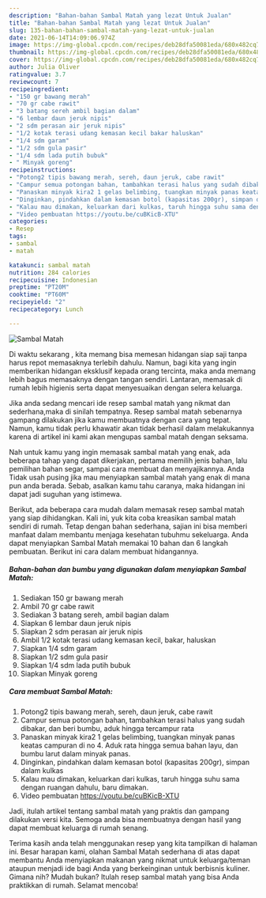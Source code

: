 ```yaml
---
description: "Bahan-bahan Sambal Matah yang lezat Untuk Jualan"
title: "Bahan-bahan Sambal Matah yang lezat Untuk Jualan"
slug: 135-bahan-bahan-sambal-matah-yang-lezat-untuk-jualan
date: 2021-06-14T14:09:06.974Z
image: https://img-global.cpcdn.com/recipes/deb28dfa50081eda/680x482cq70/sambal-matah-foto-resep-utama.jpg
thumbnail: https://img-global.cpcdn.com/recipes/deb28dfa50081eda/680x482cq70/sambal-matah-foto-resep-utama.jpg
cover: https://img-global.cpcdn.com/recipes/deb28dfa50081eda/680x482cq70/sambal-matah-foto-resep-utama.jpg
author: Julia Oliver
ratingvalue: 3.7
reviewcount: 7
recipeingredient:
- "150 gr bawang merah"
- "70 gr cabe rawit"
- "3 batang sereh ambil bagian dalam"
- "6 lembar daun jeruk nipis"
- "2 sdm perasan air jeruk nipis"
- "1/2 kotak terasi udang kemasan kecil bakar haluskan"
- "1/4 sdm garam"
- "1/2 sdm gula pasir"
- "1/4 sdm lada putih bubuk"
- " Minyak goreng"
recipeinstructions:
- "Potong2 tipis bawang merah, sereh, daun jeruk, cabe rawit"
- "Campur semua potongan bahan, tambahkan terasi halus yang sudah dibakar, dan beri bumbu, aduk hingga tercampur rata"
- "Panaskan minyak kira2 1 gelas belimbing, tuangkan minyak panas keatas campuran di no 4. Aduk rata hingga semua bahan layu, dan bumbu larut dalam minyak panas."
- "Dinginkan, pindahkan dalam kemasan botol (kapasitas 200gr), simpan dalam kulkas"
- "Kalau mau dimakan, keluarkan dari kulkas, taruh hingga suhu sama dengan ruangan dahulu, baru dimakan."
- "Video pembuatan https://youtu.be/cuBKicB-XTU"
categories:
- Resep
tags:
- sambal
- matah

katakunci: sambal matah 
nutrition: 284 calories
recipecuisine: Indonesian
preptime: "PT20M"
cooktime: "PT60M"
recipeyield: "2"
recipecategory: Lunch

---
```



![Sambal Matah](https://img-global.cpcdn.com/recipes/deb28dfa50081eda/680x482cq70/sambal-matah-foto-resep-utama.jpg)

Di waktu  sekarang , kita memang bisa memesan hidangan siap saji tanpa harus repot memasaknya terlebih dahulu. Namun, bagi kita yang ingin memberikan hidangan eksklusif kepada orang tercinta, maka anda memang lebih bagus memasaknya dengan tangan sendiri. Lantaran, memasak di rumah lebih higienis serta dapat menyesuaikan dengan selera keluarga.

Jika anda sedang mencari ide resep sambal matah yang nikmat dan sederhana,maka di sinilah tempatnya. Resep sambal matah  sebenarnya gampang dilakukan jika kamu membuatnya dengan cara yang tepat. Namun, kamu tidak perlu khawatir akan tidak berhasil dalam melakukannya 
karena di artikel ini kami akan mengupas sambal matah dengan seksama.  



Nah untuk kamu yang ingin memasak sambal matah yang enak, ada beberapa tahap yang dapat dikerjakan, pertama memilih jenis bahan, lalu pemilihan bahan segar, sampai cara membuat dan menyajikannya. Anda Tidak usah pusing jika mau menyiapkan sambal matah yang enak di mana pun anda berada. Sebab, asalkan kamu  tahu caranya, maka hidangan ini dapat jadi suguhan yang istimewa.

Berikut, ada beberapa cara mudah dalam memasak resep sambal matah yang siap dihidangkan. Kali ini, yuk kita coba kreasikan sambal matah sendiri di rumah. Tetap dengan bahan sederhana, sajian ini bisa memberi manfaat dalam membantu menjaga kesehatan tubuhmu sekeluarga. Anda dapat menyiapkan Sambal Matah memakai 10 bahan dan 6 langkah pembuatan. Berikut ini cara dalam membuat hidangannya.

<!--inarticleads1-->

##### Bahan-bahan dan bumbu yang digunakan dalam menyiapkan Sambal Matah:

1. Sediakan 150 gr bawang merah
1. Ambil 70 gr cabe rawit
1. Sediakan 3 batang sereh, ambil bagian dalam
1. Siapkan 6 lembar daun jeruk nipis
1. Siapkan 2 sdm perasan air jeruk nipis
1. Ambil 1/2 kotak terasi udang kemasan kecil, bakar, haluskan
1. Siapkan 1/4 sdm garam
1. Siapkan 1/2 sdm gula pasir
1. Siapkan 1/4 sdm lada putih bubuk
1. Siapkan  Minyak goreng




<!--inarticleads2-->

##### Cara membuat Sambal Matah:

1. Potong2 tipis bawang merah, sereh, daun jeruk, cabe rawit
1. Campur semua potongan bahan, tambahkan terasi halus yang sudah dibakar, dan beri bumbu, aduk hingga tercampur rata
1. Panaskan minyak kira2 1 gelas belimbing, tuangkan minyak panas keatas campuran di no 4. Aduk rata hingga semua bahan layu, dan bumbu larut dalam minyak panas.
1. Dinginkan, pindahkan dalam kemasan botol (kapasitas 200gr), simpan dalam kulkas
1. Kalau mau dimakan, keluarkan dari kulkas, taruh hingga suhu sama dengan ruangan dahulu, baru dimakan.
1. Video pembuatan https://youtu.be/cuBKicB-XTU




Jadi, itulah artikel tentang  sambal matah  yang praktis dan gampang dilakukan versi kita. Semoga anda bisa membuatnya dengan hasil yang dapat membuat keluarga di rumah senang. 

Terima kasih anda telah menggunakan resep yang kita tampilkan di halaman ini. Besar harapan kami, olahan  Sambal Matah sederhana di atas dapat membantu Anda menyiapkan makanan yang nikmat untuk keluarga/teman ataupun menjadi ide bagi Anda yang berkeinginan untuk berbisnis kuliner. Gimana nih? Mudah bukan? Itulah resep sambal matah yang bisa Anda praktikkan di rumah. Selamat mencoba!

